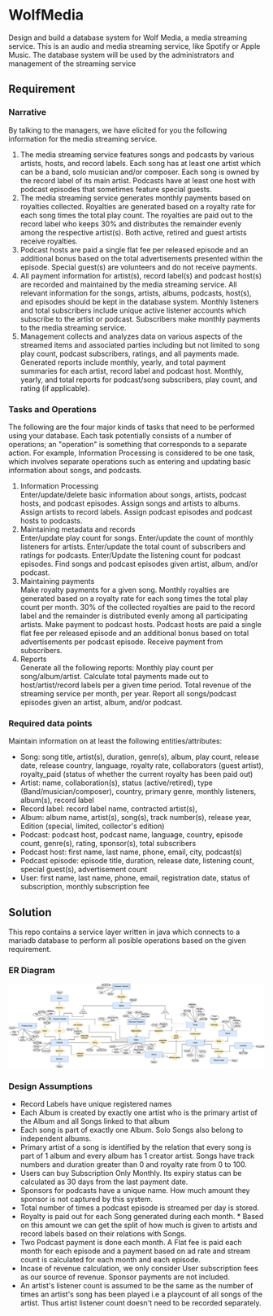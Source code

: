 # WolfMedia
Design and build a database system for Wolf Media, a media streaming service. This is an audio and media streaming service, like Spotify or Apple Music. The database system will be used by the administrators and management of the streaming service
## Requirement

### Narrative
By talking to the managers, we have elicited for you the following information for the media streaming service.
1. The media streaming service features songs and podcasts by various artists, hosts, and record labels. Each song has at least one artist which can be a band, solo musician and/or composer. Each song is owned by the record label of its main artist. Podcasts have at least one host with podcast episodes that sometimes feature special guests.
2. The media streaming service generates monthly payments based on royalties collected. Royalties are generated based on a royalty rate for each song times the total play count. The royalties are paid out to the record label who keeps 30% and distributes the remainder evenly among the respective artist(s). Both active, retired and guest artists receive royalties.
3. Podcast hosts are paid a single flat fee per released episode and an additional bonus based on the total advertisements presented within the episode. Special guest(s) are volunteers and do not receive payments.
4. All payment information for artist(s), record label(s) and podcast host(s) are recorded and maintained by the media streaming service. All relevant information for the songs, artists, albums, podcasts, host(s), and episodes should be kept in the database system. Monthly listeners and total subscribers include unique active listener accounts which subscribe to the artist or podcast. Subscribers make monthly payments to the media streaming service.
5. Management collects and analyzes data on various aspects of the streamed items and associated parties including but not limited to song play count, podcast subscribers, ratings, and all payments made. Generated reports include monthly, yearly, and total payment summaries for each artist, record label and podcast host. Monthly, yearly, and total reports for podcast/song subscribers, play count, and rating (if applicable).
### Tasks and Operations
The following are the four major kinds of tasks that need to be performed using your database. Each task potentially consists of a number of operations; an "operation" is something that corresponds to a separate action. For example, Information Processing is considered to be one task, which involves separate operations such as entering and updating basic information about songs, and podcasts.
1. Information Processing\
Enter/update/delete basic information about songs, artists, podcast hosts, and podcast episodes. Assign songs and artists to albums. Assign artists to record labels. Assign podcast episodes and podcast hosts to podcasts.
2. Maintaining metadata and records\
Enter/update play count for songs. Enter/update the count of monthly listeners for artists. Enter/update the total count of subscribers and ratings for podcasts. Enter/Update the listening count for podcast episodes. Find songs and podcast episodes given artist, album, and/or podcast.
3. Maintaining payments\
Make royalty payments for a given song. Monthly royalties are generated based on a royalty rate for each song times the total play count per month. 30% of the collected royalties are paid to the record label and the remainder is distributed evenly among all participating artists. Make payment to podcast hosts. Podcast hosts are paid a single flat fee per released episode and an additional bonus based on total advertisements per podcast episode. Receive payment from subscribers.
4. Reports\
Generate all the following reports: Monthly play count per song/album/artist. Calculate total payments made out to host/artist/record labels per a given time period. Total revenue of the streaming service per month, per year. Report all songs/podcast episodes given an artist, album, and/or podcast.

### Required data points
Maintain information on at least the following entities/attributes:
* Song:
song title, artist(s), duration, genre(s), album, play count, release date, release country, language, royalty rate, collaborators (guest artist), royalty_paid (status of whether the current royalty has been paid out)
* Artist: name, collaboration(s), status (active/retired), type (Band/musician/composer), country, primary genre, monthly listeners, album(s), record label
* Record label: record label name, contracted artist(s),
* Album: album name, artist(s), song(s), track number(s), release year, Edition (special, limited, collector's edition)
* Podcast: podcast host, podcast name, language, country, episode count, genre(s), rating, sponsor(s), total subscribers
* Podcast host: first name, last name, phone, email, city, podcast(s)
* Podcast episode: episode title, duration, release date, listening count, special guest(s), advertisement count
* User: first name, last name, phone, email, registration date, status of subscription, monthly subscription fee

## Solution

This repo contains a service layer written in java which connects to a mariadb database to perform all posible operations based on the given requirement.

### ER Diagram
![ER Diagram](./WolfMedia_ER.png)

### Design Assumptions
* Record Labels have unique registered names
* Each Album is created by exactly one artist who is the primary artist of the Album and all Songs linked to that album
* Each song is part of exactly one Album. Solo Songs also belong to independent albums.
* Primary artist of a song is identified by the relation that every song is part of 1 album and every album has 1 creator artist. Songs have track numbers and duration greater than 0 and royalty rate from 0 to 100.
* Users can buy Subscription Only Monthly. Its expiry status can be calculated as 30 days from the last payment date. 
* Sponsors for podcasts have a unique name. How much amount they sponsor is not captured by this system.
* Total number of times a podcast episode is streamed per day is stored.
* Royalty is paid out for each Song generated during each month. * Based on this amount we can get the split of how much is given to artists and record labels based on their relations with Songs.
* Two Podcast payment is done each month. A Flat fee is paid each month for each episode and a payment based on ad rate and stream count is calculated for each month and each episode. 
* Incase of revenue calculation, we only consider User subscription fees as our source of revenue. Sponsor payments are not included.
* An artist's listener count is assumed to be the same as the number of times an artist's song has been played i.e a playcount of all songs of the artist. Thus artist listener count doesn't need to be recorded separately.
